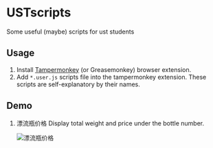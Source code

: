 # USTscripts
Some useful (maybe) scripts for ust students

## Usage
1. Install [Tampermonkey](https://www.tampermonkey.net/) (or Greasemonkey) browser extension.
2. Add `` *.user.js `` scripts file into the tampermonkey extension. These scripts are self-explanatory by their names.

## Demo
1. 漂流瓶价格
Display total weight and price under the bottle number.

   ![漂流瓶价格](https://user-images.githubusercontent.com/19162282/115347862-83283d80-a1e4-11eb-9dff-d58c0ee94590.png)

